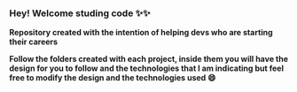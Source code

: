 ### Hey! Welcome studing code ✨✨

**Repository created with the intention of helping devs who are starting their careers**

**Follow the folders created with each project, inside them you will have the design for you to follow and the technologies that I am indicating but feel free to modify the design and the technologies used :smile:**
